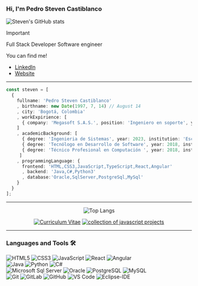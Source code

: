 ### Hi, I'm Pedro Steven Castiblanco

![Steven's GitHub stats](https://github-readme-stats.vercel.app/api?username=ztevenx100&hide=contribs,prs&show_icons=true&theme=dracula&rank_icon=github)
  
>[!IMPORTANT]
> Full Stack Developer
> Software engineer

You can find me!
- [LinkedIn](https://www.linkedin.com/in/pscastiblancop)
- [Website](https://ztevenx100.github.io/Angula_HV-PedroCastiblanco/home)

---

```typescript
const steven = [
  { 
    fullname: 'Pedro Steven Castiblanco'
    , birthname: new Date(1997, 7, 14) // August 14
    , city: 'Bogotá, Colombia'
    , workExpirience: [
      { company: 'Megasoft S.A.S.', position: 'Ingeniero en soporte', yearIni:2019, yearEnd:new Date().getFullYear() }
    ]
    , academicBackground: [
      { degree: 'Ingenieria de Sistemas', year: 2023, institution: 'Escuela Tecnológica Instituto Técnico Central' },
      { degree: 'Tecnólogo en Desarrollo de Software', year: 2018, institution: 'Escuela Tecnológica Instituto Técnico Central' },
      { degree: 'Técnico Profesional en Computación ', year: 2018, institution: 'Escuela Tecnológica Instituto Técnico Central' },
     ]
    , programmingLanguage: {
      frontend: 'HTML,CSS3,JavaScript,TypeScript,React,Angular'
      , backend: 'Java,C#,Python3'
      , database:'Oracle,SqlServer,PostgreSql,MySql'
    }
  }
];
```

---

<div align="center">
  
![Top Langs](https://github-readme-stats.vercel.app/api/top-langs/?username=ztevenx100&langs_count=8)

[![Curriculum Vitae](https://github-readme-stats.vercel.app/api/pin/?username=ztevenx100&repo=Angula_HV-PedroCastiblanco)](https://github.com/ztevenx100/Angula_HV-PedroCastiblanco)
[![collection of javascript projects](https://github-readme-stats.vercel.app/api/pin/?username=ztevenx100&repo=js_projects-collection)](https://github.com/ztevenx100/js_projects-collection)

</div>

---

### Languages and Tools 🛠 
![HTML5](https://img.shields.io/badge/-HTML5-%23E44D27?style=flat-square&logo=html5&logoColor=ffffff)
![CSS3](https://img.shields.io/badge/-CSS3-%231572B6?style=flat-square&logo=css3)
![JavaScript](https://img.shields.io/badge/-JavaScript-%23F7DF1C?style=flat-square&logo=javascript&logoColor=000000&labelColor=%23F7DF1C&color=%23FFCE5A)
![React](https://img.shields.io/badge/-React-61DAFB?style=flat-square&logo=react&logoColor=ffffff)
![Angular](https://img.shields.io/badge/-Angular-DD0031?style=flat-square&logo=angular)
<br/>
![Java](https://img.shields.io/badge/-java-000000?style=flat-square)
![Python](http://img.shields.io/badge/-Python-3776AB?style=flat-square&logo=python&logoColor=ffffff)
![C#](https://img.shields.io/badge/-csharp-000000?style=flat-square&logo=csharp)
<br/>
![Microsoft Sql Server](https://img.shields.io/badge/-Sql%20Server-CC2927?style=flat-square&logo=microsoft-sql-server&logoColor=ffffff)
![Oracle](https://img.shields.io/badge/-Oracle-CC2927?style=flat-square&logo=oracle&logoColor=ffffff)
![PostgreSQL](https://img.shields.io/badge/-PostgreSQL-336791?style=flat-square&logo=postgresql)
![MySQL](https://img.shields.io/badge/-MySQL-black?style=flat-square&logo=mysql)
<br/>
![Git](https://img.shields.io/badge/-Git-%23F05032?style=flat-square&logo=git&logoColor=%23ffffff)
![GitLab](https://img.shields.io/badge/-GitLab-FCA121?style=flat-square&logo=gitlab)
![GitHub](https://img.shields.io/badge/-GitHub-181717?style=flat-square&logo=github)
![VS Code](http://img.shields.io/badge/-VS%20Code-007ACC?style=flat-square&logo=visual-studio-code&logoColor=ffffff)
![Eclipse-IDE](http://img.shields.io/badge/-Eclipse-2C2255?style=flat-square&logo=eclipse&logoColor=ffffff)
